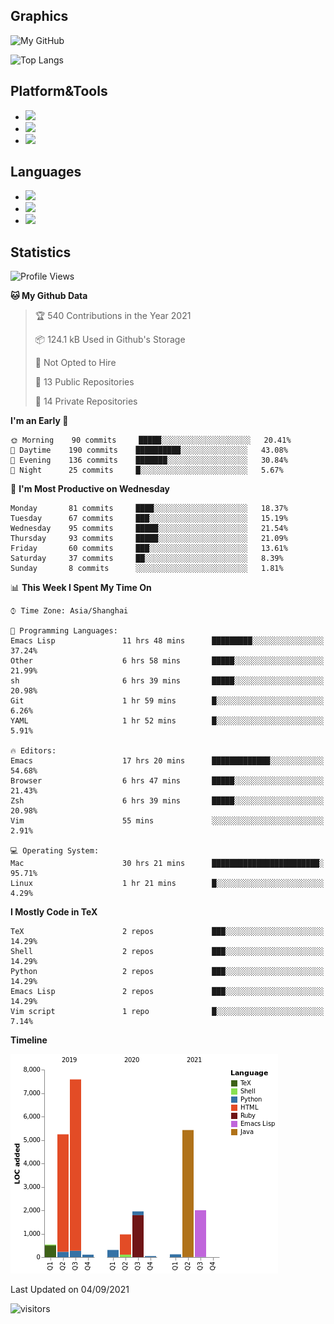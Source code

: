 ## Graphics

![My GitHub](https://github-readme-stats.vercel.app/api?username=SteamedFish&count_private=true&show_icons=true&theme=buefy&include_all_commits=false)

![Top Langs](https://github-readme-stats.vercel.app/api/top-langs/?username=SteamedFish&theme=buefy&hide=ruby&count_private=true&show_icons=true&layout=compact)

## Platform&Tools

* [![](https://img.shields.io/badge/ArchLinux--purple?style=flat-square&logo=ArchLinux)](https://www.archlinux.org/)
* [![](https://img.shields.io/badge/Gentoo-testing-purple?style=flat-square&logo=Gentoo)](https://www.gentoo.org/)
* [![](https://img.shields.io/badge/Doom%20Emacs-28-blue?style=flat-square&logo=Gnu%20emacs&logoColor=white)](https://www.gnu.org/software/emacs/)

## Languages

* [![](https://img.shields.io/badge/-Python-3776AB?style=flat-square&logo=python&logoColor=white)](https://www.python.org/)
* [![](https://img.shields.io/badge/-Bash-00ADD8?style=flat-square&logo=Gnu-bash&logoColor=white)](https://www.gnu.org/software/bash/)
* [![](https://img.shields.io/badge/-Go-00ADD8?style=flat-square&logo=go&logoColor=white)](https://golang.org/)

## Statistics

<!--START_SECTION:waka-->
![Profile Views](http://img.shields.io/badge/Profile%20Views-14-blue)

**🐱 My Github Data** 

> 🏆 540 Contributions in the Year 2021
 > 
> 📦 124.1 kB Used in Github's Storage 
 > 
> 🚫 Not Opted to Hire
 > 
> 📜 13 Public Repositories 
 > 
> 🔑 14 Private Repositories  
 > 
**I'm an Early 🐤** 

```text
🌞 Morning    90 commits     █████░░░░░░░░░░░░░░░░░░░░   20.41% 
🌆 Daytime    190 commits    ██████████░░░░░░░░░░░░░░░   43.08% 
🌃 Evening    136 commits    ███████░░░░░░░░░░░░░░░░░░   30.84% 
🌙 Night      25 commits     █░░░░░░░░░░░░░░░░░░░░░░░░   5.67%

```
📅 **I'm Most Productive on Wednesday** 

```text
Monday       81 commits     ████░░░░░░░░░░░░░░░░░░░░░   18.37% 
Tuesday      67 commits     ███░░░░░░░░░░░░░░░░░░░░░░   15.19% 
Wednesday    95 commits     █████░░░░░░░░░░░░░░░░░░░░   21.54% 
Thursday     93 commits     █████░░░░░░░░░░░░░░░░░░░░   21.09% 
Friday       60 commits     ███░░░░░░░░░░░░░░░░░░░░░░   13.61% 
Saturday     37 commits     ██░░░░░░░░░░░░░░░░░░░░░░░   8.39% 
Sunday       8 commits      ░░░░░░░░░░░░░░░░░░░░░░░░░   1.81%

```


📊 **This Week I Spent My Time On** 

```text
⌚︎ Time Zone: Asia/Shanghai

💬 Programming Languages: 
Emacs Lisp               11 hrs 48 mins      █████████░░░░░░░░░░░░░░░░   37.24% 
Other                    6 hrs 58 mins       █████░░░░░░░░░░░░░░░░░░░░   21.99% 
sh                       6 hrs 39 mins       █████░░░░░░░░░░░░░░░░░░░░   20.98% 
Git                      1 hr 59 mins        █░░░░░░░░░░░░░░░░░░░░░░░░   6.26% 
YAML                     1 hr 52 mins        █░░░░░░░░░░░░░░░░░░░░░░░░   5.91%

🔥 Editors: 
Emacs                    17 hrs 20 mins      █████████████░░░░░░░░░░░░   54.68% 
Browser                  6 hrs 47 mins       █████░░░░░░░░░░░░░░░░░░░░   21.43% 
Zsh                      6 hrs 39 mins       █████░░░░░░░░░░░░░░░░░░░░   20.98% 
Vim                      55 mins             ░░░░░░░░░░░░░░░░░░░░░░░░░   2.91%

💻 Operating System: 
Mac                      30 hrs 21 mins      ████████████████████████░   95.71% 
Linux                    1 hr 21 mins        █░░░░░░░░░░░░░░░░░░░░░░░░   4.29%

```

**I Mostly Code in TeX** 

```text
TeX                      2 repos             ███░░░░░░░░░░░░░░░░░░░░░░   14.29% 
Shell                    2 repos             ███░░░░░░░░░░░░░░░░░░░░░░   14.29% 
Python                   2 repos             ███░░░░░░░░░░░░░░░░░░░░░░   14.29% 
Emacs Lisp               2 repos             ███░░░░░░░░░░░░░░░░░░░░░░   14.29% 
Vim script               1 repo              █░░░░░░░░░░░░░░░░░░░░░░░░   7.14%

```


**Timeline**

![Chart not found](https://raw.githubusercontent.com/SteamedFish/SteamedFish/master/charts/bar_graph.png) 


 Last Updated on 04/09/2021
<!--END_SECTION:waka-->

![visitors](https://visitor-badge.laobi.icu/badge?page_id=SteamedFish.SteamedFish)
